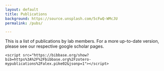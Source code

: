 ```yaml
---
layout: default
title: Publications
background: https://source.unsplash.com/5cFwQ-WMcJU
permalink: /pubs/

---
```

<div class="blurb">
	<p> This is a list of publications by lab members. For a more up-to-date version, please see our respective google scholar pages. </p>

	<script src="https://bibbase.org/show?bib=https%3A%2F%2Fbibbase.org%2Fzotero-mypublications%2Falex.pike02&jsonp=1"></script>

